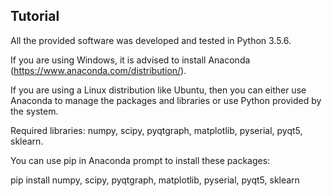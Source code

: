 ## Tutorial

All the provided software was developed and tested in Python 3.5.6.

If you are using Windows, it is advised to install Anaconda (https://www.anaconda.com/distribution/).

If you are using a Linux distribution like Ubuntu, then you can either use Anaconda to manage the
packages and libraries or use Python provided by the system.

Required libraries: numpy, scipy, pyqtgraph, matplotlib, pyserial, pyqt5, sklearn.

You can use pip in Anaconda prompt to install these packages:

pip install numpy, scipy, pyqtgraph, matplotlib, pyserial, pyqt5, sklearn
